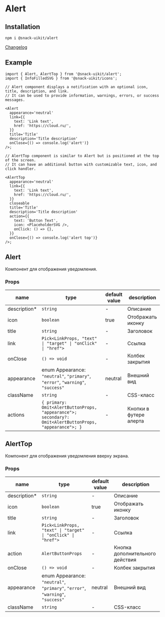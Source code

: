 # Alert

## Installation

`npm i @snack-uikit/alert`

[Changelog](./CHANGELOG.md)

## Example

```tsx
import { Alert, AlertTop } from '@snack-uikit/alert';
import { InfoFilledSVG } from '@snack-uikit/icons';

// Alert component displays a notification with an optional icon, title, description, and link.
// It can be used to provide information, warnings, errors, or success messages.

<Alert
  appearance='neutral'
  link={{
    text: 'Link text',
    href: 'https://cloud.ru/',
  }}
  title='Title'
  description='Title description'
  onClose={() => console.log('alert')}
/>;

// AlertTop component is similar to Alert but is positioned at the top of the screen.
// It can have an additional button with customizable text, icon, and click handler.

<AlertTop
  appearance='neutral'
  link={{
    text: 'Link text',
    href: 'https://cloud.ru/',
  }}
  closeable
  title='Title'
  description='Title description'
  action={{
    text: 'Button Text',
    icon: <PlaceholderSVG />,
    onClick: () => {},
  }}
  onClose={() => console.log('alert top')}
/>;
```

[//]: DOCUMENTATION_SECTION_START
[//]: THIS_SECTION_IS_AUTOGENERATED_PLEASE_DONT_EDIT_IT
## Alert
Компонент для отображения уведомления.
### Props
| name | type | default value | description |
|------|------|---------------|-------------|
| description* | `string` | - | Описание |
| icon | `boolean` | true | Отображать иконку |
| title | `string` | - | Заголовок |
| link | `Pick<LinkProps, "text" \| "target" \| "onClick" \| "href">` | - | Cсылка |
| onClose | `() => void` | - | Колбек закрытия |
| appearance | enum Appearance: `"neutral"`, `"primary"`, `"error"`, `"warning"`, `"success"` | neutral | Внешний вид |
| className | `string` | - | CSS-класс |
| actions | `{ primary: Omit<AlertButtonProps, "appearance">; secondary?: Omit<AlertButtonProps, "appearance">; }` | - | Кнопки в футере алерта |
## AlertTop
Компонент для отображения уведомления вверху экрана.
### Props
| name | type | default value | description |
|------|------|---------------|-------------|
| description* | `string` | - | Описание |
| icon | `boolean` | true | Отображать иконку |
| title | `string` | - | Заголовок |
| link | `Pick<LinkProps, "text" \| "target" \| "onClick" \| "href">` | - | Cсылка |
| action | `AlertButtonProps` | - | Кнопка дополнительного действия |
| onClose | `() => void` | - | Колбек закрытия |
| appearance | enum Appearance: `"neutral"`, `"primary"`, `"error"`, `"warning"`, `"success"` | neutral | Внешний вид |
| className | `string` | - | CSS-класс |


[//]: DOCUMENTATION_SECTION_END
